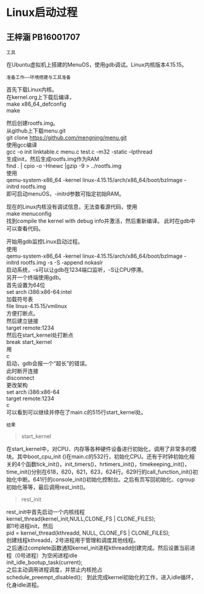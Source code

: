 Linux启动过程
======
王梓涵 PB16001707
-------


    工具

在Ubuntu虚拟机上搭建的MenuOS，使用gdb调试。Linux内核版本4.15.15。


    准备工作——环境搭建与工具准备

首先下载Linux内核。  
在kernel.org上下载后编译，  
make x86_64_defconfig  
make

然后创建rootfs.img。  
从github上下载menu.git  
git clone https://github.com/mengning/menu.git  
使用gcc编译  
gcc -o init linktable.c menu.c test.c -m32 -static –lpthread  
生成init，然后生成rootfs.img作为RAM  
find . | cpio -o -Hnewc |gzip -9 > ../rootfs.img  
使用  
qemu-system-x86_64 -kernel linux-4.15.15/arch/x86_64/boot/bzImage -initrd rootfs.img  
即可启动menuOS，-initrd参数可指定初始RAM。

现在的Linux内核没有调试信息，无法查看源代码，使用  
make menuconfig  
找到compile the kernel with debug info并激活，然后重新编译。
此时在gdb中可以查看代码。

开始用gdb监控Linux启动过程。  
使用  
qemu-system-x86_64 -kernel linux-4.15.15/arch/x86_64/boot/bzImage -initrd rootfs.img -s -S -append nokaslr  
启动系统，-s可以让gdb在1234端口监听，-S让CPU停滞。  
另开一个终端使用gdb。  
首先设置为64位  
set arch i386:x86-64:intel  
加载符号表  
file linux-4.15.15/vmlinux  
方便打断点。  
然后建立链接  
target remote:1234  
然后在start_kernel处打断点  
break start_kernel  
用  
c  
启动，gdb会报一个“超长”的错误。  
此时断开连接  
disconnect  
更改架构  
set arch i386:x86-64  
target remote:1234  
c  
可以看到可以继续并停在了main.c的515行start_kernel处。  

    结果

>start_kernel  

在start_kernel中，对CPU、内存等各种硬件设备进行初始化，调用了非常多的模块。其中boot_cpu_init ()在main.c的532行，初始化CPU。还有于时钟初始化相关的4个函数tick_init()，init_timers()，hrtimers_init()，timekeeping_init()，time_init()分别在618，620，621，623，624行。629行的call_function_init()初始化中断。641行的console_init()初始化控制台。之后有页写回初始化、cgroup初始化等等，最后调用rest_init()。  

>rest_init  

rest_init中首先启动一个内核线程  
kernel_thread(kernel_init,NULL,CLONE_FS | CLONE_FILES);  
即1号进程init，然后  
pid = kernel_thread(kthreadd, NULL, CLONE_FS | CLONE_FILES);  
创建线程kthreadd，2号进程用于管理和调度其他线程。  
之后通过complete函数通知kernel_init进程kthreadd创建完成。然后设置当前进程（0号进程）为空闲进程idle  
init_idle_bootup_task(current);  
之后主动调用进程调度，并禁止内核抢占  
schedule_preempt_disabled();  
到此完成kernel初始化的工作，进入idle循环，化身idle进程。  
